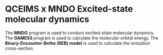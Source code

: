 # QCEIMS x MNDO Excited-state molecular dynamics

The **MNDO** program is used to conduct excited-state molecular dynamics.
The **GAMESS** program is used to calculate the molecular orbital energy.
The **Binary-Encounter-Bethe (BEB) model** is used to calculate the ionization cross-section.
